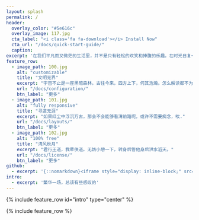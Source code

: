 ```yaml
---
layout: splash
permalink: /
header:
  overlay_color: "#5e616c"
  overlay_image: 117.jpg
  cta_label: "<i class='fa fa-download'></i> Install Now"
  cta_url: "/docs/quick-start-guide/"
  caption:
excerpt: '在我们平凡而又微茫的生活里，并不是只有轻松的欢笑和捧腹的乐趣。在时光日复一日的缓慢推进里，有很多痛苦就像是图钉一样，随着滚滚而过的车轮被扎进我们的心中。<br /> <small><a href="https://github.com/mmistakes/minimal-mistakes/releases/tag/3.4.8">最新版本APP v1.0.0</a></small><br /><br /> {::nomarkdown}<iframe style="display: inline-block;" src="https://ghbtns.com/github-btn.html?user=qingqiuyue&repo=qingqiuyue.github.io&type=star&count=true&size=large" frameborder="0" scrolling="0" width="160px" height="30px"></iframe> <iframe style="display: inline-block;" src="https://ghbtns.com/github-btn.html?user=qingqiuyue&repo=qingqiuyue.github.io&type=fork&count=true&size=large" frameborder="0" scrolling="0" width="158px" height="30px"></iframe>{:/nomarkdown}'
feature_row:
  - image_path: 100.jpg
    alt: "customizable"
    title: "文明无界"
    excerpt: "宇宙不止是一座黑暗森林。古往今来，四方上下，何其浩瀚。怎么解读都不为过"
    url: "/docs/configuration/"
    btn_label: "更多"
  - image_path: 101.jpg
    alt: "fully responsive"
    title: "寻道无涯"
    excerpt: "如果红尘中浮沉万古，那会不会能够看清前路呢。或许不需要痴念，唉."
    url: "/docs/layouts/"
    btn_label: "更多"
  - image_path: 102.jpg
    alt: "100% free"
    title: "清风秋月"
    excerpt: "君行王道，我辈侠道。无妨小憩一下，转身后管他身后洪水滔天。"
    url: "/docs/license/"
    btn_label: "更多"
github:
  - excerpt: '{::nomarkdown}<iframe style="display: inline-block;" src="https://ghbtns.com/github-btn.html?user=qingqiuyue&repo=qingqiuyue.github.io&type=star&count=true&size=large" frameborder="0" scrolling="0" width="160px" height="30px"></iframe> <iframe style="display: inline-block;" src="https://ghbtns.com/github-btn.html?user=qingqiuyue&repo=qingqiuyue.github.io&type=fork&count=true&size=large" frameborder="0" scrolling="0" width="158px" height="30px"></iframe>{:/nomarkdown}'
intro:
  - excerpt: '繁华一场，总该有些感叹的'
---
```


{% include feature_row id="intro" type="center" %}

{% include feature_row %}
